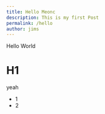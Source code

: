 ```yaml
---
title: Hello Meonc
description: This is my first Post
permalink: /hello
author: jims
---
```


Hello World

# H1
yeah
+ 1
+ 2